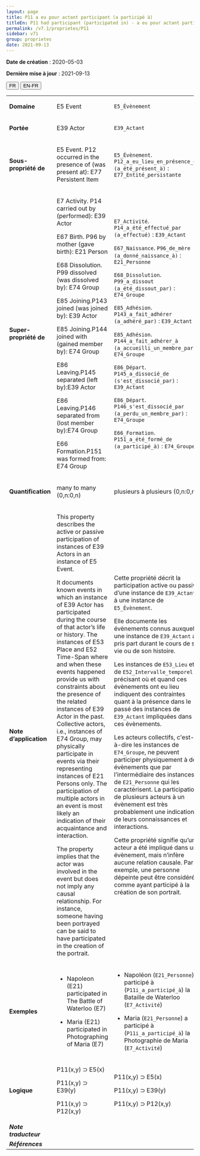 ```yaml
---
layout: page
title: P11 a eu pour actant participant (a participé à)
titleEn: P11 had participant (participated in) - a eu pour actant participant (a participé à)
permalink: /v7.1/proprietes/P11
sidebar: v71
group: proprietes
date: 2021-09-13
---
```


**Date de création** : 2020-05-03

**Dernière mise à jour** : 2021-09-13

<div class="lang-buttons">
  <button id="fr" class="activate">FR</button>
  <button id="en-fr">EN-FR</button>
</div>

<table>
	<tbody>
	<tr>
		<td><strong>Domaine</strong></td>
		<td class="en"><p>E5 Event</p>
				</td>
			<td><p><code class="language-plaintext highlighter-rouge">E5_Évènement</code> </p>
				</td>
			</tr>
		<tr>
		<td><strong>Portée</strong></td>
		<td class="en"><p>E39 Actor</p>
				</td>
			<td><p><code class="language-plaintext highlighter-rouge">E39_Actant</code> </p>
				</td>
			</tr>
		<tr>
		<td><strong>Sous-propriété de</strong></td>
		<td class="en"><p>E5 Event. P12 occurred in the presence of (was present at): E77 Persistent Item</p>
				</td>
			<td><p><code class="language-plaintext highlighter-rouge">E5_Évènement</code>. <code class="language-plaintext highlighter-rouge">P12_a_eu_lieu_en_présence_de (a_été_présent_à)</code> : <code class="language-plaintext highlighter-rouge">E77_Entité_persistante</code></p>
				</td>
			</tr>
		<tr>
		<td><strong>Super-propriété de</strong></td>
		<td class="en"><p>E7 Activity. P14 carried out by (performed): E39 Actor</p>
				<p>E67 Birth. P96 by mother (gave birth): E21 Person</p>
				<p>E68 Dissolution. P99 dissolved (was dissolved by): E74 Group</p>
				<p>E85 Joining.P143 joined (was joined by): E39 Actor</p>
				<p>E85 Joining.P144 joined with (gained member by): E74 Group</p>
				<p>E86 Leaving.P145 separated (left by):E39 Actor</p>
				<p>E86 Leaving.P146 separated from (lost member by):E74 Group</p>
				<p>E66 Formation.P151 was formed from: E74 Group</p>
				</td>
			<td><p><code class="language-plaintext highlighter-rouge">E7_Activité</code>. <code class="language-plaintext highlighter-rouge">P14_a_été_effectué_par (a_effectué)</code> : <code class="language-plaintext highlighter-rouge">E39_Actant</code></p>
				<p><code class="language-plaintext highlighter-rouge">E67_Naissance</code>. <code class="language-plaintext highlighter-rouge">P96_de_mère (a_donné_naissance_à)</code> : <code class="language-plaintext highlighter-rouge">E21_Personne</code></p>
				<p><code class="language-plaintext highlighter-rouge">E68_Dissolution</code>. <code class="language-plaintext highlighter-rouge">P99_a_dissout (a_été_dissout_par)</code> : <code class="language-plaintext highlighter-rouge">E74_Groupe</code></p>
				<p><code class="language-plaintext highlighter-rouge">E85_Adhésion</code>. <code class="language-plaintext highlighter-rouge">P143_a_fait_adhérer (a_adhéré_par)</code> : <code class="language-plaintext highlighter-rouge">E39_Actant</code></p>
				<p><code class="language-plaintext highlighter-rouge">E85_Adhésion</code>. <code class="language-plaintext highlighter-rouge">P144_a_fait_adhérer_à (a_accueilli_un_membre_par)</code> : <code class="language-plaintext highlighter-rouge">E74_Groupe</code></p>
				<p><code class="language-plaintext highlighter-rouge">E86_Départ</code>. <code class="language-plaintext highlighter-rouge">P145_a_dissocié_de (s'est_dissocié_par)</code> : <code class="language-plaintext highlighter-rouge">E39_Actant</code></p>
				<p><code class="language-plaintext highlighter-rouge">E86_Départ</code>. <code class="language-plaintext highlighter-rouge">P146_s'est_dissocié_par (a_perdu_un_membre_par)</code> : <code class="language-plaintext highlighter-rouge">E74_Groupe</code></p>
				<p><code class="language-plaintext highlighter-rouge">E66_Formation</code>. <code class="language-plaintext highlighter-rouge">P151_a_été_formé_de (a_participé_à)</code> : <code class="language-plaintext highlighter-rouge">E74_Groupe</code></p>
				</td>
			</tr>
		<tr>
		<td><strong>Quantification</strong></td>
		<td class="en"><p>many to many (0,n:0,n)</p>
				</td>
			<td><p>plusieurs à plusieurs (0,n:0,n)</p>
				</td>
			</tr>
		<tr>
		<td><strong>Note d’application</strong></td>
		<td class="en"><p>This property describes the active or passive participation of instances of E39 Actors in an instance of E5 Event. </p>
				<p>It documents known events in which an instance of E39 Actor has participated during the course of that actor’s life or history. The instances of E53 Place and E52 Time-Span where and when these events happened provide us with constraints about the presence of the related instances of E39 Actor in the past. Collective actors, i.e., instances of E74 Group, may physically participate in events via their representing instances of E21 Persons only. The participation of multiple actors in an event is most likely an indication of their acquaintance and interaction.</p>
				<p>The property implies that the actor was involved in the event but does not imply any causal relationship. For instance, someone having been portrayed can be said to have participated in the creation of the portrait.</p>
				</td>
			<td><p>Cette propriété décrit la participation active ou passive d’une instance de <code class="language-plaintext highlighter-rouge">E39_Actant</code> à une instance de <code class="language-plaintext highlighter-rouge">E5_Évènement</code>.</p>
				<p>Elle documente les évènements connus auxquels une instance de <code class="language-plaintext highlighter-rouge">E39_Actant</code> a pris part durant le cours de sa vie ou de son histoire. </p>
				<p></p>
				<p>Les instances de <code class="language-plaintext highlighter-rouge">E53_Lieu</code> et de <code class="language-plaintext highlighter-rouge">E52_Intervalle_temporel</code> précisant où et quand ces évènements ont eu lieu indiquent des contraintes quant à la présence dans le passé des instances de <code class="language-plaintext highlighter-rouge">E39_Actant</code> impliquées dans ces évènements. </p>
				<p></p>
				<p>Les acteurs collectifs, c'est-à-dire les instances de <code class="language-plaintext highlighter-rouge">E74_Groupe</code>, ne peuvent participer physiquement à des évènements que par l’intermédiaire des instances de <code class="language-plaintext highlighter-rouge">E21_Personne</code> qui les caractérisent. La participation de plusieurs acteurs à un évènement est très probablement une indication de leurs connaissances et interactions.</p>
				<p></p>
				<p>Cette propriété signifie qu’un acteur a été impliqué dans un évènement, mais n’infère aucune relation causale. Par exemple, une personne dépeinte peut être considérée comme ayant participé à la création de son portrait.</p>
				</td>
			</tr>
		<tr>
		<td><strong>Exemples</strong></td>
		<td class="en"><ul><li><p>Napoleon (E21) participated in The Battle of Waterloo (E7) </p>
				</li>
						<li><p>Maria (E21) participated in Photographing of Maria (E7)</p>
				</li></ul>
							</td>
			<td><ul><li><p>Napoléon (<code class="language-plaintext highlighter-rouge">E21_Personne</code>) a participé à (<code class="language-plaintext highlighter-rouge">P11i_a_participé_à</code>) la Bataille de Waterloo (<code class="language-plaintext highlighter-rouge">E7_Activité</code>)</p>
				</li>
						<li><p>Maria (<code class="language-plaintext highlighter-rouge">E21_Personne</code>) a participé à (<code class="language-plaintext highlighter-rouge">P11i_a_participé_à</code>) la Photographie de Maria (<code class="language-plaintext highlighter-rouge">E7_Activité</code>)</p>
				</li></ul>
							</td>
			</tr>
		<tr>
		<td><strong>Logique</strong></td>
		<td class="en"><p>P11(x,y) ⊃ E5(x)</p>
				<p>P11(x,y) ⊃ E39(y) </p>
				<p>P11(x,y) ⊃ P12(x,y)</p>
				</td>
			<td><p>P11(x,y) ⊃ E5(x)</p>
				<p>P11(x,y) ⊃ E39(y) </p>
				<p>P11(x,y) ⊃ P12(x,y)</p>
				</td>
			</tr>
		<tr>
		<td><strong><em>Note traducteur</em></strong></td>
		<td colspan="2"><p></p>
				</td>
			</tr>
		<tr>
		<td><strong><em>Références</em></strong></td>
		<td colspan="2"><p><em></em></p>
				</td>
			</tr>
		</tbody>
	</table>
	